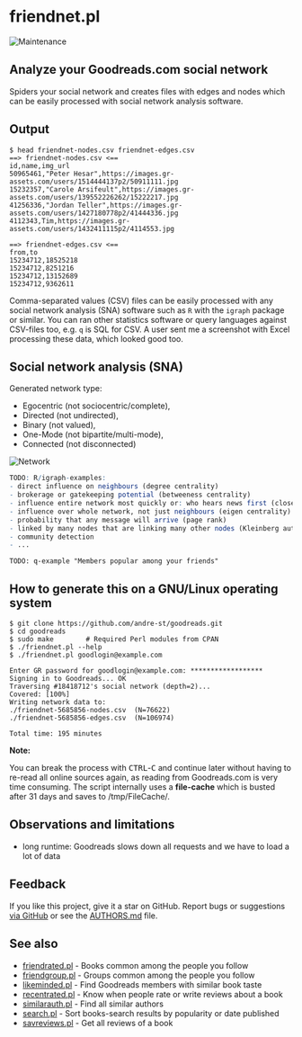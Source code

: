 # friendnet.pl

![Maintenance](https://img.shields.io/maintenance/yes/2019.svg)


## Analyze your Goodreads.com social network

Spiders your social network and creates files with edges and nodes which can be
easily processed with social network analysis software.


## Output

```console
$ head friendnet-nodes.csv friendnet-edges.csv
==> friendnet-nodes.csv <==
id,name,img_url
50965461,"Peter Hesar",https://images.gr-assets.com/users/1514444137p2/50911111.jpg
15232357,"Carole Arsifeult",https://images.gr-assets.com/users/139552226262/15222217.jpg
41256336,"Jordan Teller",https://images.gr-assets.com/users/1427180778p2/41444336.jpg
4112343,Tim,https://images.gr-assets.com/users/1432411115p2/4114553.jpg

==> friendnet-edges.csv <==
from,to
15234712,18525218
15234712,8251216
15234712,13152689
15234712,9362611
```

Comma-separated values (CSV) files can be easily processed with any social network 
analysis (SNA) software such as `R` with the `igraph` package or similar.
You can ran other statistics software or query languages against CSV-files too, 
e.g. `q` is SQL for CSV. 
A user sent me a screenshot with Excel processing these data, which looked good too.


## Social network analysis (SNA)

Generated network type: 
- Egocentric (not sociocentric/complete), 
- Directed   (not undirected), 
- Binary     (not valued), 
- One-Mode   (not bipartite/multi-mode), 
- Connected  (not disconnected)


![Network](img/friendnet.png?raw=true "Network")


```R
TODO: R/igraph-examples:
- direct influence on neighbours (degree centrality)
- brokerage or gatekeeping potential (betweeness centrality)
- influence entire network most quickly or: who hears news first (closeness centrality)
- influence over whole network, not just neighbours (eigen centrality)
- probability that any message will arrive (page rank)
- linked by many nodes that are linking many other nodes (Kleinberg authority score)
- community detection
- ...
```

```console
TODO: q-example "Members popular among your friends"
```


## How to generate this on a GNU/Linux operating system

```console
$ git clone https://github.com/andre-st/goodreads.git
$ cd goodreads
$ sudo make        # Required Perl modules from CPAN
$ ./friendnet.pl --help
$ ./friendnet.pl goodlogin@example.com

Enter GR password for goodlogin@example.com: ******************
Signing in to Goodreads... OK
Traversing #18418712's social network (depth=2)...
Covered: [100%]
Writing network data to: 
./friendnet-5685856-nodes.csv  (N=76622)
./friendnet-5685856-edges.csv  (N=106974)

Total time: 195 minutes
```

**Note:**

You can break the process with <kbd>CTRL</kbd>-<kbd>C</kbd> and continue later
without having to re-read all online sources again, as reading from
Goodreads.com is very time consuming.  The script internally uses a
**file-cache** which is busted after 31 days and saves to /tmp/FileCache/.



## Observations and limitations

- long runtime: Goodreads slows down all requests and we have to load a lot of data



## Feedback

If you like this project, give it a star on GitHub.
Report bugs or suggestions [via GitHub](https://github.com/andre-st/goodreads/issues) 
or see the [AUTHORS.md](AUTHORS.md) file.


## See also

- [friendrated.pl](friendrated.md) - Books common among the people you follow
- [friendgroup.pl](friendgroup.md) - Groups common among the people you follow
- [likeminded.pl](likeminded.md)   - Find Goodreads members with similar book taste
- [recentrated.pl](recentrated.md) - Know when people rate or write reviews about a book
- [similarauth.pl](similarauth.md) - Find all similar authors
- [search.pl](search.md)           - Sort books-search results by popularity or date published
- [savreviews.pl](savreviews.md)   - Get all reviews of a book


